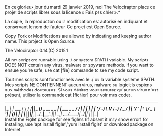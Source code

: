 En ce glorieux jour du mardi 29 janvier 2019, moi The Velociraptor place ce projet de scripts libres sous la licence « Fais pas chier ».*

La copie, la reproduction ou la modification est autorisé en indiquant et conservant le nom de l'auteur. Ce projet est Open Source.

Copy, Fork or Modifications are allowed by indicating and keeping author name. This project is Open Source.

The Velociraptor 0.14 (C) 2019.1

All my script are runnable using ./ or system $PATH variable. My scripts DOES NOT contain any virus, malware or spyware methods. If you want to ensure you're safe, use cat [file] commande to see my code script.

Tout mes scripts sont fonctionnels avec le ./ ou la variable systéme $PATH. Mes scripts NE CONTIENNENT aucun virus, malware ou logiciels espions aux méthodes douteuses. Si vous désirez vous assurez qu'aucun virus n'est présent, utiliser la commande cat [fichier] pour voir mes codes.
 _____ _         __   __   _         _               _              __  _ _ _  
|_   _| |_  ___  \ \ / /__| |___  __(_)_ _ __ _ _ __| |_ ___ _ _   /  \/ | | | 
  | | | ' \/ -_)  \ V / -_) / _ \/ _| | '_/ _` | '_ \  _/ _ \ '_| | () | |_  _|
  |_| |_||_\___|   \_/\___|_\___/\__|_|_| \__,_| .__/\__\___/_|    \__/|_| |_| 
                                               |_|                             
Install the Figlet package for see figlets (if absent it may show error)
for installing, use 'apt install figlet','yum install figlet' or download package on Internet
